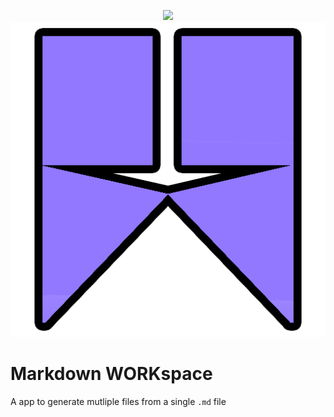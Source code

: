 <p align="center">
<img src="https://img.shields.io/badge/Status-Not%20Complete-green"/>
<img src="https://github.com/SGI-CAPP-AT2/Markdown_workspace/blob/main/public/assets/logo.512.png?raw=true"/>
<h1>Markdown WORKspace</h1>
</p>

A app to generate mutliple files from a single `.md` file
